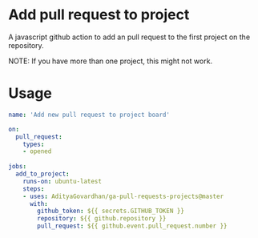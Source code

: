 # Add pull request to project

A javascript github action to add an pull request to the first project on the repository.

NOTE: If you have more than one project, this might not work.

# Usage

```yaml
name: 'Add new pull request to project board'

on:
  pull_request:
    types:
    - opened
 
jobs:
  add_to_project:
    runs-on: ubuntu-latest
    steps:
    - uses: AdityaGovardhan/ga-pull-requests-projects@master
      with:
        github_token: ${{ secrets.GITHUB_TOKEN }}
        repository: ${{ github.repository }}
        pull_request: ${{ github.event.pull_request.number }}

```
